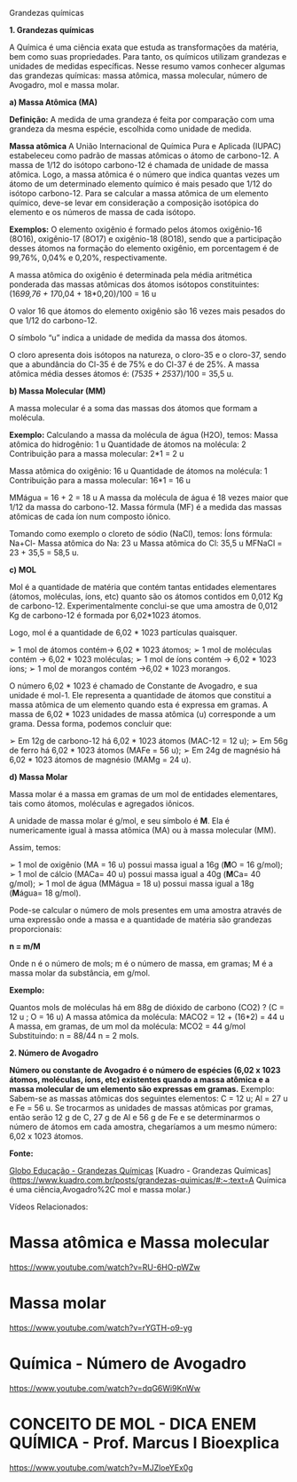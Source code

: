 Grandezas químicas

**1. Grandezas químicas**

A Química é uma ciência exata que estuda as transformações da matéria, bem como suas propriedades. Para tanto, os químicos utilizam grandezas e unidades de medidas específicas. Nesse resumo vamos conhecer algumas das grandezas químicas: massa atômica, massa molecular, número de Avogadro, mol e massa molar.

**a) Massa Atômica (MA)**

**Definição:** A medida de uma grandeza é feita por comparação com uma grandeza da mesma espécie, escolhida como unidade de medida. 

**Massa atômica**
A União Internacional de Química Pura e Aplicada (IUPAC) estabeleceu como padrão de massas atômicas o átomo de carbono-12. A massa de 1/12 do isótopo carbono-12 é chamada de unidade de massa atômica. Logo, a massa atômica é o número que indica quantas vezes um átomo de um determinado elemento químico é mais pesado que 1/12 do isótopo carbono-12.
Para se calcular a massa atômica de um elemento químico, deve-se levar em consideração a composição isotópica do elemento e os números de massa de cada isótopo.

**Exemplos:**
O elemento oxigênio é formado pelos átomos oxigênio-16 (8O16), oxigênio-17 (8O17) e oxigênio-18 (8O18), sendo que a participação desses átomos na formação do elemento oxigênio, em porcentagem é de 99,76%, 0,04% e 0,20%, respectivamente.

A massa atômica do oxigênio é determinada pela média aritmética ponderada das massas atômicas dos átomos isótopos constituintes:
(16*99,76 + 17*0,04 + 18*0,20)/100 = 16 u

O valor 16 que átomos do elemento oxigênio são 16 vezes mais pesados do que 1/12 do carbono-12.

O símbolo “u” indica a unidade de medida da massa dos átomos.

O cloro apresenta dois isótopos na natureza, o cloro-35 e o cloro-37, sendo que a abundância do Cl-35 é de 75% e do Cl-37 é de 25%. A massa atômica média desses átomos é:
(75*35 + 25*37)/100 = 35,5 u.

**b) Massa Molecular (MM)**

A massa molecular é a soma das massas dos átomos que formam a molécula.

**Exemplo:**
Calculando a massa da molécula de água (H2O), temos:
Massa atômica do hidrogênio: 1 u
Quantidade de átomos na molécula: 2
Contribuição para a massa molecular: 2*1 = 2 u

Massa atômica do oxigênio: 16 u
Quantidade de átomos na molécula: 1
Contribuição para a massa molecular: 16*1 = 16 u

MMágua = 16 + 2 = 18 u
A massa da molécula de água é 18 vezes maior que 1/12 da massa do carbono-12.
Massa fórmula (MF) é a medida das massas atômicas de cada íon num composto iônico.

Tomando como exemplo o cloreto de sódio (NaCl), temos:
Íons fórmula: Na+Cl-
Massa atômica do Na: 23 u
Massa atômica do Cl: 35,5 u
MFNaCl = 23 + 35,5 = 58,5 u.

**c) MOL**

Mol é a quantidade de matéria que contém tantas entidades elementares (átomos, moléculas, íons, etc) quanto são os átomos contidos em 0,012 Kg de carbono-12. Experimentalmente conclui-se que uma amostra de 0,012 Kg de carbono-12 é formada por 6,02*1023 átomos.

Logo, mol é a quantidade de 6,02 * 1023 partículas quaisquer.

➢ 1 mol de átomos contém→ 6,02 * 1023 átomos;
➢ 1 mol de moléculas contém → 6,02 * 1023 moléculas;
➢ 1 mol de íons contém → 6,02 * 1023 íons;
➢ 1 mol de morangos contém →6,02 * 1023 morangos.

O número 6,02 * 1023 é chamado de Constante de Avogadro, e sua unidade é mol-1. Ele representa a quantidade de átomos que constitui a massa atômica de um elemento quando esta é expressa em gramas. A massa de 6,02 * 1023 unidades de massa atômica (u) corresponde a um grama. Dessa forma, podemos concluir que:

➢ Em 12g de carbono-12 há 6,02 * 1023 átomos (MAC-12 = 12 u);
➢ Em 56g de ferro há 6,02 * 1023 átomos (MAFe = 56 u);
➢ Em 24g de magnésio há 6,02 * 1023 átomos de magnésio (MAMg = 24 u).

**d) Massa Molar**

Massa molar é a massa em gramas de um mol de entidades elementares, tais como átomos, moléculas e agregados iônicos.

A unidade de massa molar é g/mol, e seu símbolo é **M**. Ela é numericamente igual à massa atômica (MA) ou à massa molecular (MM).

Assim, temos:

➢ 1 mol de oxigênio (MA = 16 u) possui massa igual a 16g (**M**O = 16 g/mol);
➢ 1 mol de cálcio (MACa= 40 u) possui massa igual a 40g (**M**Ca= 40 g/mol);
➢ 1 mol de água (MMágua = 18 u) possui massa igual a 18g (**M**água= 18 g/mol).

Pode-se calcular o número de mols presentes em uma amostra através de uma expressão onde a massa e a quantidade de matéria são grandezas proporcionais:

**n = m/M**

Onde n é o número de mols; m é o número de massa, em gramas; M é a massa molar da substância, em g/mol.

**Exemplo:** 

Quantos mols de moléculas há em 88g de dióxido de carbono (CO2) ?
(C = 12 u ; O = 16 u)
A massa atômica da molécula:
MACO2 = 12 + (16*2) = 44 u
A massa, em gramas, de um mol da molécula:
MCO2 = 44 g/mol
Substituindo:
n = 88/44
n = 2 mols.



**2. Número de Avogadro**

**Número ou constante de Avogadro é o número de espécies (6,02 x 1023 átomos, moléculas, íons, etc) existentes quando a massa atômica e a massa molecular de um elemento são expressas em gramas.** Exemplo: Sabem-se as massas atômicas dos seguintes elementos: C = 12 u; Al = 27 u e Fe = 56 u. Se trocarmos as unidades de massas atômicas por gramas, então serão 12 g de C, 27 g de Al e 56 g de Fe e se determinarmos o número de átomos em cada amostra, chegaríamos a um mesmo número: 6,02 x 1023 átomos.



**Fonte:**

[Globo Educação - Grandezas Químicas](ttp://educacao.globo.com/quimica/assunto/estequiometria/grandezas-quimicas.html)
[Kuadro - Grandezas Químicas](https://www.kuadro.com.br/posts/grandezas-quimicas/#:~:text=A Química é uma ciência,Avogadro%2C mol e massa molar.)

Vídeos Relacionados:

# Massa atômica e Massa molecular

https://www.youtube.com/watch?v=RU-6HO-pWZw

# Massa molar

https://www.youtube.com/watch?v=rYGTH-o9-yg

# Química - Número de Avogadro

https://www.youtube.com/watch?v=dqG6Wi9KnWw

# CONCEITO DE MOL - DICA ENEM QUÍMICA - Prof. Marcus I Bioexplica

https://www.youtube.com/watch?v=MJZloeYEx0g

